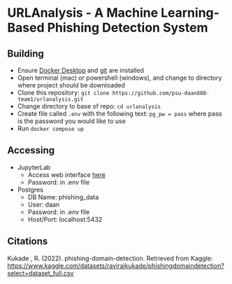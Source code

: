 # URLAnalysis - A Machine Learning-Based Phishing Detection System 

## Building
* Ensure [Docker Desktop](https://www.docker.com/products/docker-desktop/) and [git](https://github.com/git-guides/install-git) are installed 
* Open terminal (mac) or powershell (windows), and change to directory where project should be downloaded
* Clone this repository: `git clone https://github.com/psu-daan888-team1/urlanalysis.git`
* Change directory to base of repo: `cd urlanalysis`
* Create file called `.env` with the following text: `pg_pw = pass` where pass is the password you would like to use
* Run `docker compose up`

## Accessing
* JupyterLab
  * Access web interface [here](http://localhost:8888)
  * Password: in .env file
* Postgres
  * DB Name: phishing_data
  * User: daan
  * Password: in .env file
  * Host/Port: localhost:5432

## Citations
Kukade , R. (2022). phishing-domain-detection. Retrieved from Kaggle: https://www.kaggle.com/datasets/ravirajkukade/phishingdomaindetection?select=dataset_full.csv